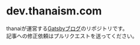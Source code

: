 # dev.thanaism.com

thanaiが運営する[Gatsbyブログ](https://dev.thanaism.com/)のリポジトリです。  
記事への修正依頼はプルリクエストを送ってください。
